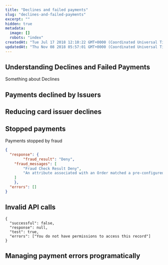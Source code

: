 ```yaml
---
title: "Declines and failed payments"
slug: "declines-and-failed-payments"
excerpt: ""
hidden: true
metadata: 
  image: []
  robots: "index"
createdAt: "Tue Jul 17 2018 12:10:22 GMT+0000 (Coordinated Universal Time)"
updatedAt: "Thu Nov 08 2018 05:57:01 GMT+0000 (Coordinated Universal Time)"
---
```

## Understanding Declines and Failed Payments

Something about Declines

## Payments declined by Issuers

## Reducing card issuer declines

## Stopped payments

Payments stopped by fraud

```json Stopped Payment Response
{
  "response": {
		"fraud_result": "Deny",
  	"fraud_messages": [
  		"Fraud Check Result Deny",
	    "An attribute associated with an Order matched a pre-configured 'Always Deny' rule."
  	]
	},
  "errors": []
}
```

## Invalid API calls

```http Failed (Permission Denied) - HTTP 403
{
  "successful": false,
  "response": null,
  "test": true,
  "errors": ["You do not have permissions to access this record"]
}
```

## Managing payment errors programatically
